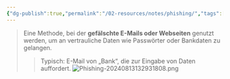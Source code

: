 ```yaml
---
{"dg-publish":true,"permalink":"/02-resources/notes/phishing/","tags":["malware/phishing","it-sicherheit"],"noteIcon":"","updated":"2025-09-05T10:12:31.181+02:00"}
---
```


>Eine Methode, bei der **gefälschte E-Mails oder Webseiten** genutzt werden, um an vertrauliche Daten wie Passwörter oder Bankdaten zu gelangen.  
>> Typisch: E-Mail von „Bank“, die zur Eingabe von Daten auffordert.
![Phishing-20240813132931808.png](/img/user/02%20-%20RESOURCES/Files/IMG/Phishing-20240813132931808.png)
